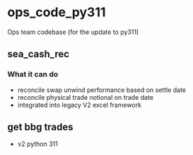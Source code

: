 # ops_code_py311
Ops team codebase (for the update to py311)

## sea_cash_rec
### What it can do
 - reconcile swap unwind performance based on settle date
 - reconcile physical trade notional on trade date
 - integrated into legacy V2 excel framework

## get bbg trades
 - v2 python 311
